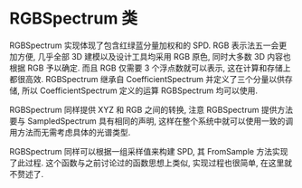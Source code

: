 # RGBSpectrum 类

RGBSpectrum 实现体现了包含红绿蓝分量加权和的 SPD. RGB 表示法五一会更加方便, 几乎全部 3D 建模以及设计工具均采用 RGB 原色, 同时大多数 3D 内容也根据 RGB 予以确定. 而且 RGB 仅需要 3 个浮点数就可以表示, 这在计算和存储上都很高效. RGBSpectrum 继承自 CoefficientSpectrum 并定义了三个分量以供存储, 所以 CoefficientSpectrum 定义的运算 RGBSpectrum 均可以使用.

RGBSpectrum 同样提供 XYZ 和 RGB 之间的转换, 注意 RGBSpectrum 提供方法要与 SampledSpectrum 具有相同的声明, 这样在整个系统中就可以使用一致的调用方法而无需考虑具体的光谱类型.

RGBSpectrum 同样可以根据一组采样值来构建 SPD, 其 FromSample 方法实现了此过程. 这个函数与之前讨论过的函数思想上类似, 实现过程也很简单, 在这里就不赘述了.